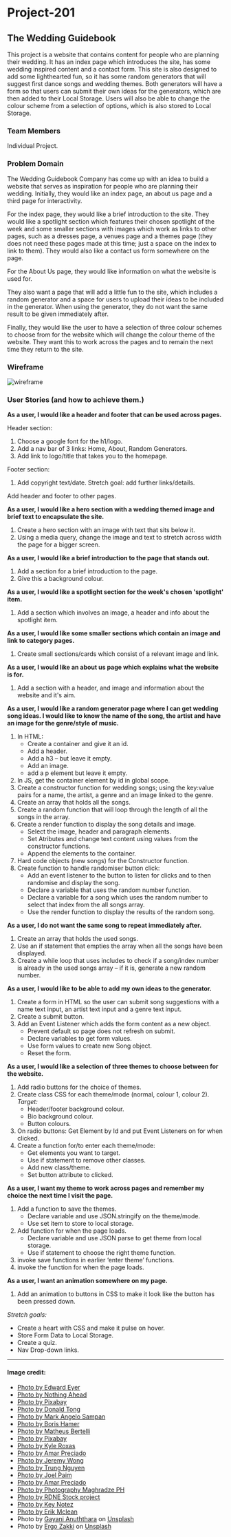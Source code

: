 # Project-201

## The Wedding Guidebook

This project is a website that contains content for people who are planning their wedding. It has an index page which introduces the site, has some wedding inspired content and a contact form. This site is also designed to add some lighthearted fun, so it has some random generators that will suggest first dance songs and wedding themes. Both generators will have a form so that users can submit their own ideas for the generators, which are then added to their Local Storage. Users will also be able to change the colour scheme from a selection of options, which is also stored to Local Storage.

### Team Members

Individual Project.

### Problem Domain

The Wedding Guidebook Company has come up with an idea to build a website that serves as inspiration for people who are planning their wedding. Initially, they would like an index page, an about us page and a third page for interactivity.

For the index page, they would like a brief introduction to the site. They would like a spotlight section which features their chosen spotlight of the week and some smaller sections with images which work as links to other pages, such as a dresses page, a venues page and a themes page (they does not need these pages made at this time; just a space on the index to link to them). They would also like a contact us form somewhere on the page.

For the About Us page, they would like information on what the website is used for.

They also want a page that will add a little fun to the site, which includes a random generator and a space for users to upload their ideas to be included in the generator. When using the generator, they do not want the same result to be given immediately after.

Finally, they would like the user to have a selection of three colour schemes to choose from for the website which will change the colour theme of the website. They want this to work across the pages and to remain the next time they return to the site.

### Wireframe

![wireframe](assets/project_201.jpg)

### User Stories (and how to achieve them.)

**As a user, I would like a header and footer that can be used across pages.**

Header section:

1. Choose a google font for the h1/logo.
2. Add a nav bar of 3 links: Home, About, Random Generators.
3. Add link to logo/title that takes you to the homepage.

Footer section:

1. Add copyright text/date.
   Stretch goal: add further links/details.

Add header and footer to other pages.

**As a user, I would like a hero section with a wedding themed image and brief text to encapsulate the site.**

1. Create a hero section with an image with text that sits below it.
2. Using a media query, change the image and text to stretch across width the page for a bigger screen.

**As a user, I would like a brief introduction to the page that stands out.**

1. Add a section for a brief introduction to the page.
2. Give this a background colour.

**As a user, I would like a spotlight section for the week's chosen 'spotlight' item.**

1. Add a section which involves an image, a header and info about the spotlight item.

**As a user, I would like some smaller sections which contain an image and link to category pages.**

1. Create small sections/cards which consist of a relevant image and link.

**As a user, I would like an about us page which explains what the website is for.**

1. Add a section with a header, and image and information about the website and it's aim.

**As a user, I would like a random generator page where I can get wedding song ideas. I would like to know the name of the song, the artist and have an image for the genre/style of music.**

1. In HTML:
   - Create a container and give it an id.
   - Add a header.
   - Add a h3 – but leave it empty.
   - Add an image.
   - add a p element but leave it empty.
2. In JS, get the container element by id in global scope.
3. Create a constructor function for wedding songs; using the key:value pairs for a name, the artist, a genre and an image linked to the genre.
4. Create an array that holds all the songs.
5. Create a random function that will loop through the length of all the songs in the array.
6. Create a render function to display the song details and image.
   - Select the image, header and paragraph elements.
   - Set Atributes and change text content using values from the constructor functions.
   - Append the elements to the container.
7. Hard code objects (new songs) for the Constructor function.
8. Create function to handle randomiser button click:
   - Add an event listener to the button to listen for clicks and to then randomise and display the song.
   - Declare a variable that uses the random number function.
   - Declare a variable for a song which uses the random number to select that index from the all songs array.
   - Use the render function to display the results of the random song.

**As a user, I do not want the same song to repeat immediately after.**

1. Create an array that holds the used songs.
2. Use an if statement that empties the array when all the songs have been displayed.
3. Create a while loop that uses includes to check if a song/index number is already in the used songs array – if it is, generate a new random number.

**As a user, I would like to be able to add my own ideas to the generator.**

1. Create a form in HTML so the user can submit song suggestions with a name text input, an artist text input and a genre text input.
2. Create a submit button.
3. Add an Event Listener which adds the form content as a new object.
   - Prevent default so page does not refresh on submit.
   - Declare variables to get form values.
   - Use form values to create new Song object.
   - Reset the form.

**As a user, I would like a selection of three themes to choose between for the website.**

1. Add radio buttons for the choice of themes.
2. Create class CSS for each theme/mode (normal, colour 1, colour 2).  
   _Target:_
   - Header/footer background colour.
   - Bio background colour.
   - Button colours.
3. On radio buttons: Get Element by Id and put Event Listeners on for when clicked.
4. Create a function for/to enter each theme/mode:
   - Get elements you want to target.
   - Use if statement to remove other classes.
   - Add new class/theme.
   - Set button attribute to clicked.

**As a user, I want my theme to work across pages and remember my choice the next time I visit the page.**

1. Add a function to save the themes.
   - Declare variable and use JSON.stringify on the theme/mode.
   - Use set item to store to local storage.
2. Add function for when the page loads.
   - Declare variable and use JSON parse to get theme from local storage.
   - Use if statement to choose the right theme function.
3. invoke save functions in earlier ‘enter theme’ functions.
4. invoke the function for when the page loads.

**As a user, I want an animation somewhere on my page.**

1. Add an animation to buttons in CSS to make it look like the button has been pressed down.

_Stretch goals:_

- Create a heart with CSS and make it pulse on hover.
- Store Form Data to Local Storage.
- Create a quiz.
- Nav Drop-down links.

---

#### Image credit:

- [Photo by Edward Eyer](https://www.pexels.com/photo/man-playing-guitar-811838/)
- [Photo by Nothing Ahead](https://www.pexels.com/photo/acoustic-musical-instrument-placed-on-green-grass-6863798/)
- [Photo by Pixabay](https://www.pexels.com/photo/chords-sheet-on-piano-tiles-210764/)
- [Photo by Donald Tong](https://www.pexels.com/photo/theater-interior-109669/)
- [Photo by Mark Angelo Sampan](https://www.pexels.com/photo/group-of-people-in-a-concert-1587927/)
- [Photo by Boris Hamer](https://www.pexels.com/photo/pioneer-dj-sound-mixer-16645407/)
- [Photo by Matheus Bertelli](https://www.pexels.com/photo/person-sitting-and-playing-keyboard-16674137/)
- [Photo by Pixabay](https://www.pexels.com/photo/low-angle-view-of-lighting-equipment-on-shelf-257904/)
- [Photo by Kyle Roxas](https://www.pexels.com/photo/woman-wearing-white-floral-wedding-dress-standing-on-rocks-near-body-of-water-2122363/)
- [Photo by Amar Preciado](https://www.pexels.com/photo/a-wedding-venue-12954021/)
- [Photo by Jeremy Wong](https://www.pexels.com/photo/4-tier-cake-on-cake-stand-1038711/)
- [Photo by Trung Nguyen](https://www.pexels.com/photo/bridge-and-groom-standing-while-holding-flower-bouquet-2959192/)
- [Photo by Joel Paim](https://www.pexels.com/photo/photo-of-wedding-setup-2291462/)
- [Photo by Amar Preciado](https://www.pexels.com/photo/a-newlywed-couple-dancing-10360896/)
- [Photo by Photography Maghradze PH](https://www.pexels.com/photo/newlyweds-posing-in-snow-10924994/)
- [Photo by RDNE Stock project](https://www.pexels.com/photo/an-old-book-and-candles-on-wooden-table-with-glass-bottles-7978061/)
- [Photo by Key Notez](https://www.pexels.com/photo/man-and-woman-getting-married-on-the-beach-12178593/)
- [Photo by Erik Mclean](https://www.pexels.com/photo/close-up-of-a-wedding-decoration-9738252/)
- Photo by <a href="https://unsplash.com/@gayanianu?utm_source=unsplash&utm_medium=referral&utm_content=creditCopyText">Gayani Anuththara</a> on <a href="https://unsplash.com/photos/Qkz0IFYmg7g?utm_source=unsplash&utm_medium=referral&utm_content=creditCopyText">Unsplash</a>
- Photo by <a href="https://unsplash.com/@ergo_zakki?utm_source=unsplash&utm_medium=referral&utm_content=creditCopyText">Ergo Zakki</a> on <a href="https://unsplash.com/photos/QjLE11j5FT8?utm_source=unsplash&utm_medium=referral&utm_content=creditCopyText">Unsplash</a>
